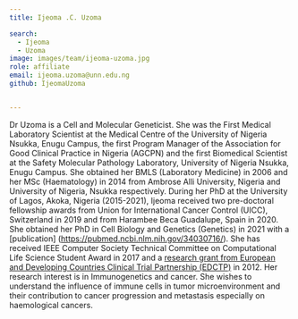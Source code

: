 ```yaml
---
title: Ijeoma .C. Uzoma

search:
  - Ijeoma
  - Uzoma
image: images/team/ijeoma-uzoma.jpg
role: affiliate
email: ijeoma.uzoma@unn.edu.ng
github: IjeomaUzoma


---
```


Dr Uzoma is a Cell and Molecular Geneticist. She was the First Medical Laboratory
Scientist at the Medical Centre of the University of Nigeria Nsukka, Enugu Campus,
the first Program Manager of the Association for Good Clinical Practice in Nigeria
(AGCPN) and the first Biomedical Scientist at the Safety Molecular Pathology
Laboratory, University of Nigeria Nsukka, Enugu Campus. She obtained her BMLS
(Laboratory Medicine) in 2006 and her MSc (Haematology) in 2014 from Ambrose
Alli University, Nigeria and University of Nigeria, Nsukka respectively. During her
PhD at the University of Lagos, Akoka, Nigeria (2015-2021), Ijeoma received two
pre-doctoral fellowship awards from Union for International Cancer Control (UICC),
Switzerland in 2019 and from Harambee Beca Guadalupe, Spain in 2020. She
obtained her PhD in Cell Biology and Genetics (Genetics) in 2021 with a [publication]
(https://pubmed.ncbi.nlm.nih.gov/34030716/).
She has received IEEE Computer Society Technical Committee on Computational
Life Science Student Award in 2017 and a [research grant from European and
Developing Countries Clinical Trial Partnership (EDCTP)](https://www.edctp.org/annualreport2014/grants/progress_on_grants_-_ethics.pdf) in 2012.
Her research interest is in Immunogenetics and cancer. She wishes to understand
the influence of immune cells in tumor microenvironment and their contribution to
cancer progression and metastasis especially on haemological cancers.
